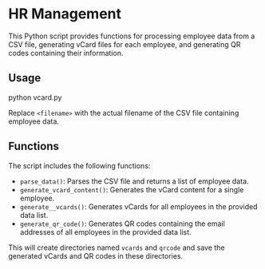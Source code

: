 # HR Management

This Python script provides functions for processing employee data from a CSV file, generating vCard files for each employee, and generating QR codes containing their information.

## Usage

python vcard.py <filename>

Replace `<filename>` with the actual filename of the CSV file containing employee data.

## Functions

The script includes the following functions:

* `parse_data()`: Parses the CSV file and returns a list of employee data.
* `generate_vcard_content()`: Generates the vCard content for a single employee.
* `generate__vcards()`: Generates vCards for all employees in the provided data list.
* `generate_qr_code()`: Generates QR codes containing the email addresses of all employees in the provided data list.



This will create directories named `vcards` and `qrcode` and save the generated vCards and QR codes in these directories.

